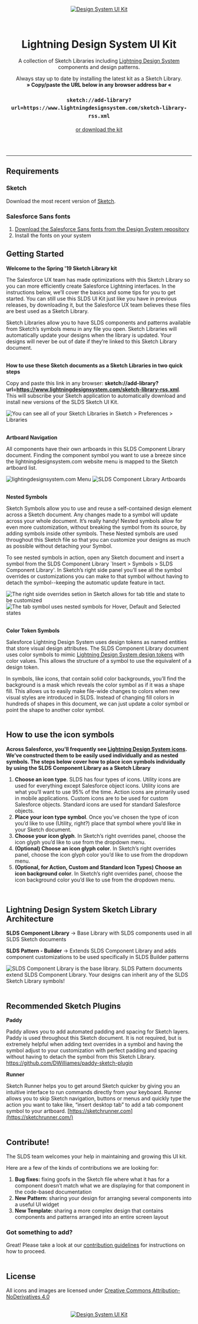 <p align="center">
<a href="https://github.com/salesforce-ux/design-system-ui-kit/archive/master.zip"><img src="https://user-images.githubusercontent.com/1750832/41082861-8013ecba-69e4-11e8-8149-7eaa94825b19.png" alt="Design System UI Kit" /></a>
</p>
<br />
<h1 align="center" style="border-bottom:none;">Lightning Design System UI Kit</h1>
<p align="center">
A collection of Sketch Libraries including <a href="https://www.lightningdesignsystem.com">Lightning Design System</a> components and design patterns.
</p>
<p align="center">Always stay up to date by installing the latest kit as a Sketch Library.
<br />
  <strong>» Copy/paste the URL below in any browser address bar «</strong></p>
<h3 align="center" style="line-height:1.55;"><code>sketch://add-library?url=https://www.lightningdesignsystem.com/sketch-library-rss.xml</code></h3>
<p align="center"><a href="https://github.com/salesforce-ux/design-system-ui-kit/archive/master.zip">or download the kit</a></p>
<br />
<br />

----

## Requirements

### Sketch

Download the most recent version of [Sketch](https://www.sketchapp.com/).

### Salesforce Sans fonts

1. [Download the Salesforce Sans fonts from the Design System repository](https://github.com/salesforce-ux/design-system/tree/master/assets/fonts)
2. Install the fonts on your system

## Getting Started

**Welcome to the Spring '19 Sketch Library kit**

The Salesforce UX team has made optimizations with this Sketch Library so you can more efficiently create Salesforce Lightning interfaces. In the instructions below, we’ll cover the basics and some tips for you to get started. You can still use this SLDS UI Kit just like you have in previous releases, by downloading it, but the Salesforce UX team believes these files are best used as a Sketch Library.

Sketch Libraries allow you to have SLDS components and patterns available from Sketch’s symbols menu in any file you open. Sketch Libraries will automatically update your designs when the library is updated. Your designs will never be out of date if they’re linked to this Sketch Library document.
<br />
<br />

**How to use these Sketch documents as a Sketch Libraries in two quick steps**

Copy and paste this link in any browser: **sketch://add-library?url=https://www.lightningdesignsystem.com/sketch-library-rss.xml**. This will subscribe your Sketch application to automatically download and install new versions of the SLDS Sketch UI Kit.

![You can see all of your Sketch Libraries in Sketch > Preferences > Libraries](https://user-images.githubusercontent.com/1750832/41635016-3aa5d32a-73fb-11e8-97dd-41cf9e940735.png)
<br />
<br />

**Artboard Navigation**

All components have their own artboards in this SLDS Component Library document. Finding the component symbol you want to use a breeze since the lightningdesignsystem.com website menu is mapped to the Sketch artboard list.

![lightingdesignsystem.com Menu](https://user-images.githubusercontent.com/1750832/41117594-58d53dbc-6a42-11e8-82d9-7b188bbd2f74.png)
![SLDS Component Library Artboards](https://user-images.githubusercontent.com/1750832/41117593-58b16270-6a42-11e8-9585-372732bfe673.png)
<br />
<br />

**Nested Symbols**

Sketch Symbols allow you to use and reuse a self-contained design element across a Sketch document. Any changes made to a symbol will update across your whole document. It’s really handy! Nested symbols allow for even more customization, without breaking the symbol from its source, by adding symbols inside other symbols. These Nested symbols are used throughout this Sketch file so that you can customize your designs as much as possible without detaching your Symbol.

To see nested symbols in action, open any Sketch document and insert a symbol from the SLDS Component Library `Insert > Symbols > SLDS Component Library'. In Sketch’s right side panel you’ll see all the symbol overrides or customizations you can make to that symbol without having to detach the symbol--keeping the automatic update feature in tact.

![The right side overrides setion in Sketch allows for tab title and state to be customized](https://user-images.githubusercontent.com/1750832/41117591-587bdd58-6a42-11e8-8213-0b0c84f7eb21.png)
![The tab symbol uses nested symbols for Hover, Default and Selected states](https://user-images.githubusercontent.com/1750832/41117592-58941256-6a42-11e8-9be7-d9a8bbe9b339.png)
<br />
<br />

**Color Token Symbols**

Salesforce Lightning Design System uses design tokens as named entities that store visual design attributes. The SLDS Component Library document uses color symbols to mimic [Lightning Design System design tokens](https://www.lightningdesignsystem.com/design-tokens/) with color values. This allows the structure of a symbol to use the equivalent of a design token.

In symbols, like icons, that contain solid color backgrounds, you’ll find the background is a mask which reveals the color symbol as if it was a shape fill. This allows us to easily make file-wide changes to colors when new visual styles are introduced in SLDS. Instead of changing fill colors in hundreds of shapes in this document, we can just update a color symbol or point the shape to another color symbol.
<br />
<br />

## How to use the icon symbols

**Across Salesforce, you'll frequently see [Lightning Design System icons](https://www.lightningdesignsystem.com/icons/). We’ve constructed them to be easily used individually and as nested symbols. The steps below cover how to place icon symbols individually by using the SLDS Component Library as a Sketch Library**

1. **Choose an icon type**. SLDS has four types of icons. Utility icons are used for everything except Salesforce object icons. Utility icons are what you’ll want to use 95% of the time. Action icons are primarily used in mobile applications. Custom icons are to be used for custom Salesforce objects. Standard icons are used for standard Salesforce objects. 
2. **Place your icon type symbol**. Once you’ve chosen the type of icon you’d like to use (Utility, right?) place that symbol where you’d like in your Sketch document.
3. **Choose your icon glyph**. In Sketch’s right overrides panel, choose the icon glyph you’d like to use from the dropdown menu.
4. **(Optional) Choose an icon glyph color**. In Sketch’s right overrides panel, choose the icon glyph color you’d like to use from the dropdown menu.
5. **(Optional, for Action, Custom and Standard Icon Types) Choose an icon background color**. In Sketch’s right overrides panel, choose the icon background color you’d like to use from the dropdown menu.
<br />

## Lightning Design System Sketch Library Architecture

**SLDS Component Library** -> Base Library with SLDS components used in all SLDS Sketch documents

**SLDS Pattern - Builder** -> Extends SLDS Component Library and adds component customizations to be used specifically in SLDS Builder patterns

![SLDS Component Library is the base library. SLDS Pattern documents extend SLDS Component Library. Your designs can inherit any of the SLDS Sketch Library symbols!](https://user-images.githubusercontent.com/1750832/41634584-3e97204e-73f9-11e8-97c4-77a648f38768.png?s=100)
<br />
<br />

## Recommended Sketch Plugins

**Paddy**

Paddy allows you to add automated padding and spacing for Sketch layers. Paddy is used throughout this Sketch document. It is not required, but is extremely helpful when adding text overrides in a symbol and having the symbol adjust to your customization with perfect padding and spacing without having to detach the symbol from this Sketch Library.
https://github.com/DWilliames/paddy-sketch-plugin

**Runner**

Sketch Runner helps you to get around Sketch quicker by giving you an intuitive interface to run commands directly from your keyboard. Runner allows you to skip Sketch navigation, buttons or menus and quickly type the action you want to take like, “insert desktop tab” to add a tab component symbol to your artboard.
[https://sketchrunner.com](https://sketchrunner.com/)
<br />
<br />

## Contribute!

The SLDS team welcomes your help in maintaining and growing this UI kit.

Here are a few of the kinds of contributions we are looking for:

1. **Bug fixes:** fixing goofs in the Sketch file where what it has for a component doesn’t match what we are displaying for that component in the code-based documentation
2. **New Pattern:** sharing your design for arranging several components into a useful UI widget
3. **New Template:** sharing a more complex design that contains components and patterns arranged into an entire screen layout

### Got something to add?

Great! Please take a look at our [contribution guidelines](https://github.com/salesforce-ux/design-system-ui-kit/blob/master/CONTRIBUTING.md) for instructions on how to proceed.
<br />
<br />

## License

All icons and images are licensed under [Creative Commons Attribution-NoDerivatives 4.0](https://github.com/salesforce-ux/licenses/blob/master/LICENSE-icons-images.txt)
<br />
<br />
<p align="center">
<a href="https://github.com/salesforce-ux/design-system-ui-kit/archive/master.zip"><img src="https://user-images.githubusercontent.com/1750832/41082860-7ffe3c1c-69e4-11e8-9b0f-813cf9be1395.png" alt="Design System UI Kit" /></a>
</p>
